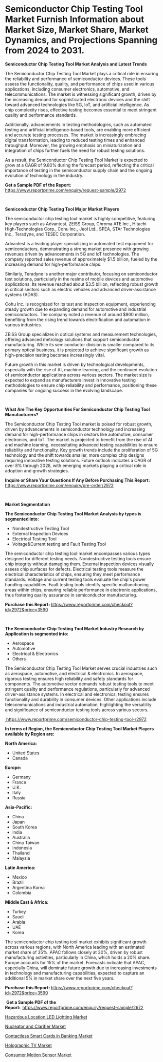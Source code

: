 <p><h1>Semiconductor Chip Testing Tool Market Furnish Information about Market Size, Market Share, Market Dynamics, and Projections Spanning from 2024 to 2031.</h1></p><p><strong>Semiconductor Chip Testing Tool Market Analysis and Latest Trends</strong></p>
<p><p>The Semiconductor Chip Testing Tool Market plays a critical role in ensuring the reliability and performance of semiconductor devices. These tools assess the functionality, quality, and performance of chips used in various applications, including consumer electronics, automotive, and telecommunications. The market is witnessing significant growth, driven by the increasing demand for sophisticated electronic devices and the shift toward advanced technologies like 5G, IoT, and artificial intelligence. As chip complexity rises, effective testing becomes essential to meet stringent quality and performance standards.</p><p>Additionally, advancements in testing methodologies, such as automated testing and artificial intelligence-based tools, are enabling more efficient and accurate testing processes. The market is increasingly embracing digital transformation, leading to reduced testing times and enhanced throughput. Moreover, the growing emphasis on miniaturization and integration of chips further fuels the need for robust testing solutions. </p><p>As a result, the Semiconductor Chip Testing Tool Market is expected to grow at a CAGR of 9.80% during the forecast period, reflecting the critical importance of testing in the semiconductor supply chain and the ongoing evolution of technology in the industry.</p></p>
<p><strong>Get a Sample PDF of the Report:&nbsp;</strong> <a href="https://www.reportprime.com/enquiry/request-sample/2972">https://www.reportprime.com/enquiry/request-sample/2972</a></p>
<p>&nbsp;</p>
<p><strong>Semiconductor Chip Testing Tool Major Market Players</strong></p>
<p><p>The semiconductor chip testing tool market is highly competitive, featuring key players such as Advantest, ZEISS Group, Chroma ATE Inc., Hitachi High-Technologies Corp., Cohu Inc., Jeol Ltd., SPEA, STAr Technologies Inc., Teradyne, and TESEC Corporation. </p><p>Advantest is a leading player specializing in automated test equipment for semiconductors, demonstrating a strong market presence with growing revenues driven by advancements in 5G and IoT technologies. The company reported sales revenue of approximately $1.5 billion, fueled by the increasing demand for high-performance chips.</p><p>Similarly, Teradyne is another major contributor, focusing on semiconductor test solutions, particularly in the realms of mobile devices and automotive applications. Its revenue reached about $3.5 billion, reflecting robust growth in critical sectors such as electric vehicles and advanced driver-assistance systems (ADAS).</p><p>Cohu Inc. is recognized for its test and inspection equipment, experiencing steady growth due to expanding demand for automotive and industrial semiconductors. The company noted a revenue of around $800 million, benefiting from the rising trend towards electrification and automation in various industries.</p><p>ZEISS Group specializes in optical systems and measurement technologies, offering advanced metrology solutions that support semiconductor manufacturing. While its semiconductor division is smaller compared to its primary optical business, it is projected to achieve significant growth as high-precision testing becomes increasingly vital.</p><p>Future growth in this market is driven by technological developments, especially with the rise of AI, machine learning, and the continued evolution of semiconductor applications across various sectors. The market size is expected to expand as manufacturers invest in innovative testing methodologies to ensure chip reliability and performance, positioning these companies for ongoing success in the evolving landscape.</p></p>
<p>&nbsp;</p>
<p><strong>What Are The Key Opportunities For Semiconductor Chip Testing Tool Manufacturers?</strong></p>
<p><p>The Semiconductor Chip Testing Tool market is poised for robust growth, driven by advancements in semiconductor technology and increasing demand for high-performance chips in sectors like automotive, consumer electronics, and IoT. The market is projected to benefit from the rise of AI and machine learning, necessitating advanced testing capabilities to ensure reliability and functionality. Key growth trends include the proliferation of 5G technology and the shift towards smaller, more complex chip designs requiring innovative testing solutions. Future outlook indicates a CAGR of over 8% through 2028, with emerging markets playing a critical role in adoption and growth strategies.</p></p>
<p><strong>Inquire or Share Your Questions If Any Before Purchasing This Report:</strong> <a href="https://www.reportprime.com/enquiry/pre-order/2972">https://www.reportprime.com/enquiry/pre-order/2972</a></p>
<p>&nbsp;</p>
<p><strong>Market Segmentation</strong></p>
<p><strong>The Semiconductor Chip Testing Tool Market Analysis by types is segmented into:</strong></p>
<p><ul><li>Nondestructive Testing Tool</li><li>External Inspection Devices</li><li>Electrical Testing Tool</li><li>Voltage&Current testing and Fault Testing Tool</li></ul></p>
<p><p>The semiconductor chip testing tool market encompasses various types designed for different testing needs. Nondestructive testing tools ensure chip integrity without damaging them. External inspection devices visually assess chip surfaces for defects. Electrical testing tools measure the electrical characteristics of chips, ensuring they meet performance standards. Voltage and current testing tools evaluate the chip's power handling capabilities. Fault testing tools identify specific malfunctioning areas within chips, ensuring reliable performance in electronic applications, thus fostering quality assurance in semiconductor manufacturing.</p></p>
<p><strong>Purchase this Report:&nbsp;</strong><a href="https://www.reportprime.com/checkout?id=2972&price=3590">https://www.reportprime.com/checkout?id=2972&price=3590</a></p>
<p>&nbsp;</p>
<p><strong>The Semiconductor Chip Testing Tool Market Industry Research by Application is segmented into:</strong></p>
<p><ul><li>Aerospace</li><li>Automotive</li><li>Electrical & Electronics</li><li>Others</li></ul></p>
<p><p>The Semiconductor Chip Testing Tool Market serves crucial industries such as aerospace, automotive, and electrical & electronics. In aerospace, rigorous testing ensures high reliability and safety standards for components. The automotive sector demands robust testing tools to meet stringent quality and performance regulations, particularly for advanced driver-assistance systems. In electrical and electronics, testing ensures functionality and durability in consumer devices. Other applications include telecommunications and industrial automation, highlighting the versatility and significance of semiconductor testing tools across various sectors.</p></p>
<p><a href="https://www.reportprime.com/semiconductor-chip-testing-tool-r2972">&nbsp;https://www.reportprime.com/semiconductor-chip-testing-tool-r2972</a></p>
<p><strong>In terms of Region, the Semiconductor Chip Testing Tool Market Players available by Region are:</strong></p>
<p>
    <p> <strong> North America: </strong>
        <ul>
            <li>United States</li>
            <li>Canada</li>
        </ul>
        </p> 
    <p> <strong> Europe: </strong>
        <ul>
            <li>Germany</li>
            <li>France</li>
            <li>U.K.</li>
            <li>Italy</li>
            <li>Russia</li>
        </ul>
        </p> 
    <p> <strong> Asia-Pacific: </strong>
        <ul>
            <li>China</li>
            <li>Japan</li>
            <li>South Korea</li>
            <li>India</li>
            <li>Australia</li>
            <li>China Taiwan</li>
            <li>Indonesia</li>
            <li>Thailand</li>
            <li>Malaysia</li>
        </ul>
        </p> 
    <p> <strong> Latin America: </strong>
        <ul>
            <li>Mexico</li>
            <li>Brazil</li>
            <li>Argentina Korea</li>
            <li>Colombia</li>
        </ul>
        </p> 
    <p> <strong> Middle East & Africa: </strong>
        <ul>
            <li>Turkey</li>
            <li>Saudi</li>
            <li>Arabia</li>
            <li>UAE</li>
            <li>Korea</li>
        </ul>
    </p>
    </p>
<p><p>The semiconductor chip testing tool market exhibits significant growth across various regions, with North America leading with an estimated market share of 35%. APAC follows closely at 30%, driven by robust manufacturing activities, particularly in China, which holds a 20% share. Europe accounts for 15% of the market. Forecasts indicate that APAC, especially China, will dominate future growth due to increasing investments in technology and manufacturing capabilities, expected to capture an additional 5% in market share over the next five years.</p></p>
<p><strong>Purchase this Report: </strong><a href="https://www.reportprime.com/checkout?id=2972&price=3590">https://www.reportprime.com/checkout?id=2972&price=3590</a></p>
<p>&nbsp;<strong>Get a Sample PDF of the Report:&nbsp;&nbsp;</strong><a href="https://www.reportprime.com/enquiry/request-sample/2972">https://www.reportprime.com/enquiry/request-sample/2972</a></p>
<p><strong></strong></p>
<p><p><a href="https://www.linkedin.com/pulse/market-forecast-global-hazardous-location-led-lighting-trends-yivce?trackingId=%2FgfALp4VR5yKaILkbHO6yQ%3D%3D">Hazardous Location LED Lighting Market</a></p><p><a href="https://issuu.com/reportprime-2/docs/nucleator-and-clarifier-market-size_bb33e3340bba0f">Nucleator and Clarifier Market</a></p><p><a href="https://github.com/abbislposival/Market-Research-Report-List-1/blob/main/contactless-smart-cards-in-banking-market.md">Contactless Smart Cards in Banking Market</a></p><p><a href="https://www.linkedin.com/pulse/holographic-tv-market-emerging-trends-future-prospects-period-cyf9f?trackingId=973YMEs3TRWLDFjrXTNcMQ%3D%3D">Holographic TV Market</a></p><p><a href="https://github.com/DixieGrimes/Market-Research-Report-List-1/blob/main/consumer-motion-sensor-market.md">Consumer Motion Sensor Market</a></p></p>